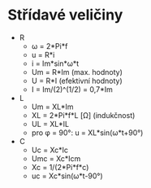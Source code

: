 # Střídavé veličiny
- R
  - ω = 2\*Pi\*f
  - u = R\*i
  - i = Im\*sin\*ω\*t
  - Um = R\*Im (max. hodnoty)
  - U = R\*I (efektivní hodnoty)
  - I = Im/(2)^(1/2) = 0,7\*Im
- L
  - Um = XL\*Im
  - XL = 2\*Pi\*f\*L [Ω] (indukčnost)
  - UL = XL\*IL
  - pro φ = 90°: u = XL\*sin(ω\*t+90°)
- C
  - Uc = Xc\*Ic
  - Umc = Xc\*Icm
  - Xc = 1/(2\*Pi\*f\*c)
  - uc = Xc\*sin(ω\*t-90°)
